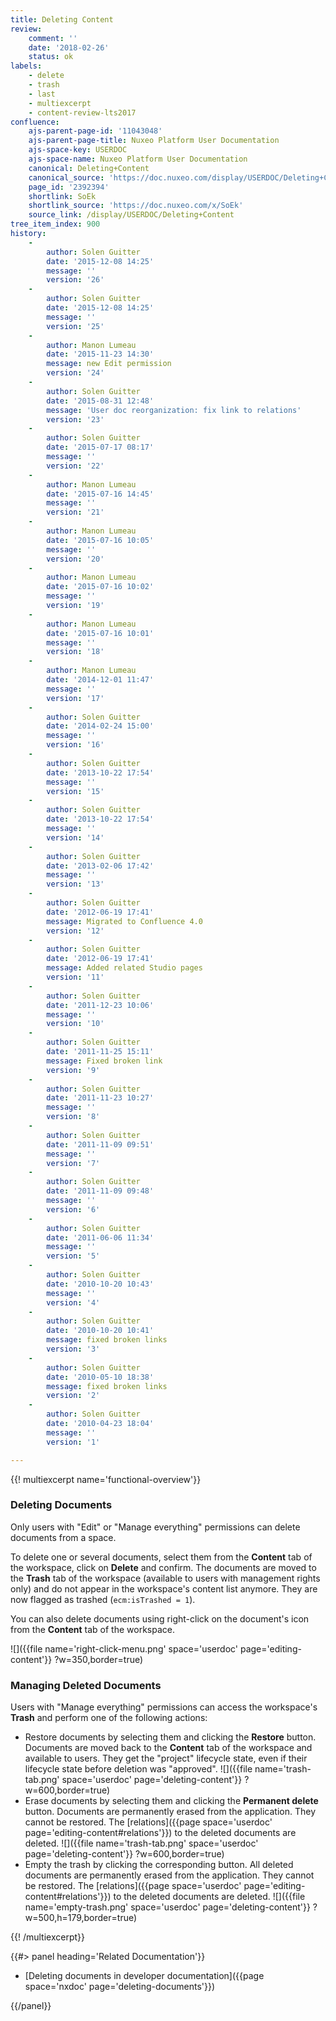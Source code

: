 ```yaml
---
title: Deleting Content
review:
    comment: ''
    date: '2018-02-26'
    status: ok
labels:
    - delete
    - trash
    - last
    - multiexcerpt
    - content-review-lts2017
confluence:
    ajs-parent-page-id: '11043048'
    ajs-parent-page-title: Nuxeo Platform User Documentation
    ajs-space-key: USERDOC
    ajs-space-name: Nuxeo Platform User Documentation
    canonical: Deleting+Content
    canonical_source: 'https://doc.nuxeo.com/display/USERDOC/Deleting+Content'
    page_id: '2392394'
    shortlink: SoEk
    shortlink_source: 'https://doc.nuxeo.com/x/SoEk'
    source_link: /display/USERDOC/Deleting+Content
tree_item_index: 900
history:
    -
        author: Solen Guitter
        date: '2015-12-08 14:25'
        message: ''
        version: '26'
    -
        author: Solen Guitter
        date: '2015-12-08 14:25'
        message: ''
        version: '25'
    -
        author: Manon Lumeau
        date: '2015-11-23 14:30'
        message: new Edit permission
        version: '24'
    -
        author: Solen Guitter
        date: '2015-08-31 12:48'
        message: 'User doc reorganization: fix link to relations'
        version: '23'
    -
        author: Solen Guitter
        date: '2015-07-17 08:17'
        message: ''
        version: '22'
    -
        author: Manon Lumeau
        date: '2015-07-16 14:45'
        message: ''
        version: '21'
    -
        author: Manon Lumeau
        date: '2015-07-16 10:05'
        message: ''
        version: '20'
    -
        author: Manon Lumeau
        date: '2015-07-16 10:02'
        message: ''
        version: '19'
    -
        author: Manon Lumeau
        date: '2015-07-16 10:01'
        message: ''
        version: '18'
    -
        author: Manon Lumeau
        date: '2014-12-01 11:47'
        message: ''
        version: '17'
    -
        author: Solen Guitter
        date: '2014-02-24 15:00'
        message: ''
        version: '16'
    -
        author: Solen Guitter
        date: '2013-10-22 17:54'
        message: ''
        version: '15'
    -
        author: Solen Guitter
        date: '2013-10-22 17:54'
        message: ''
        version: '14'
    -
        author: Solen Guitter
        date: '2013-02-06 17:42'
        message: ''
        version: '13'
    -
        author: Solen Guitter
        date: '2012-06-19 17:41'
        message: Migrated to Confluence 4.0
        version: '12'
    -
        author: Solen Guitter
        date: '2012-06-19 17:41'
        message: Added related Studio pages
        version: '11'
    -
        author: Solen Guitter
        date: '2011-12-23 10:06'
        message: ''
        version: '10'
    -
        author: Solen Guitter
        date: '2011-11-25 15:11'
        message: Fixed broken link
        version: '9'
    -
        author: Solen Guitter
        date: '2011-11-23 10:27'
        message: ''
        version: '8'
    -
        author: Solen Guitter
        date: '2011-11-09 09:51'
        message: ''
        version: '7'
    -
        author: Solen Guitter
        date: '2011-11-09 09:48'
        message: ''
        version: '6'
    -
        author: Solen Guitter
        date: '2011-06-06 11:34'
        message: ''
        version: '5'
    -
        author: Solen Guitter
        date: '2010-10-20 10:43'
        message: ''
        version: '4'
    -
        author: Solen Guitter
        date: '2010-10-20 10:41'
        message: fixed broken links
        version: '3'
    -
        author: Solen Guitter
        date: '2010-05-10 18:38'
        message: fixed broken links
        version: '2'
    -
        author: Solen Guitter
        date: '2010-04-23 18:04'
        message: ''
        version: '1'

---
```

{{! multiexcerpt name='functional-overview'}}

### Deleting Documents

Only users with "Edit" or "Manage everything" permissions can delete documents from a space.

To delete one or several documents, select them from the **Content** tab of the workspace, click on **Delete** and confirm. The documents are moved to the **Trash** tab of the workspace (available to users with management rights only) and do not appear in the workspace's content list anymore. They are now flagged as trashed (`ecm:isTrashed = 1`).

You can also delete documents using right-click on the document's icon from the **Content** tab of the workspace.

![]({{file name='right-click-menu.png' space='userdoc' page='editing-content'}} ?w=350,border=true)

### Managing Deleted Documents

Users with "Manage everything" permissions can access the workspace's **Trash** and perform one of the following actions:

*   Restore documents by selecting them and clicking the **Restore** button.
    Documents are moved back to the **Content** tab of the workspace and available to users. They get the "project" lifecycle state, even if their lifecycle state before deletion was "approved".
    ![]({{file name='trash-tab.png' space='userdoc' page='deleting-content'}} ?w=600,border=true)
*   Erase documents by selecting them and clicking the **Permanent delete** button.
    Documents are permanently erased from the application. They cannot be restored. The [relations]({{page space='userdoc' page='editing-content#relations'}}) to the deleted documents are deleted.
    ![]({{file name='trash-tab.png' space='userdoc' page='deleting-content'}} ?w=600,border=true)
*   Empty the trash by clicking the corresponding button.
    All deleted documents are permanently erased from the application. They cannot be restored. The [relations]({{page space='userdoc' page='editing-content#relations'}}) to the deleted documents are deleted.
    ![]({{file name='empty-trash.png' space='userdoc' page='deleting-content'}} ?w=500,h=179,border=true)

{{! /multiexcerpt}}

<div class="row" data-equalizer data-equalize-on="medium">
<div class="column medium-6">
{{#> panel heading='Related Documentation'}}

- [Deleting documents in developer documentation]({{page space='nxdoc' page='deleting-documents'}})

{{/panel}}
</div>

<div class="column medium-6">

&nbsp;

</div>
</div>
